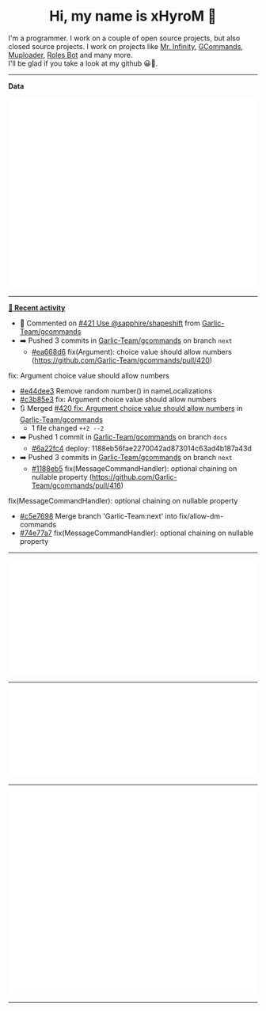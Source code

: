<p align="center">
    <!-- <img src="https://avatars.githubusercontent.com/u/56601352" width="192" alt="hyro's pfp" /> -->
    <h1 align="center">Hi, my name is xHyroM 👋</h1>
</p>

I'm a programmer. I work on a couple of open source projects, but also closed source projects. I work on projects like [Mr. Infinity](https://discord.com/oauth2/authorize?client_id=720321585625694239&scope=bot%20applications.commands&permissions=8&redirect_uri=https://blobs.gq/imanager&prompt=consent&response_type=code), [GCommands](https://github.com/Garlic-Team/GCommands), [Muploader](https://github.com/xHyroM/Muploder), [Roles Bot](https://github.com/xHyroM/roles-bot) and many more.  
I'll be glad if you take a look at my github 😀👀.

___
**Data**

<img src="https://github.com/xHyroM/xHyroM/blob/master/.cache/base.svg">

___

**[📰 Recent activity](https://github.com/xHyroM)**
* 💬 Commented on [#421 Use @sapphire/shapeshift](https://github.com/Garlic-Team/gcommands/issues/421) from [Garlic-Team/gcommands](https://github.com/Garlic-Team/gcommands)
* ➡️ Pushed 3 commits in [Garlic-Team/gcommands](https://github.com/Garlic-Team/gcommands) on branch `next`
  * [#ea668d6](https://github.com/Garlic-Team/gcommands/commit/ea668d6) fix(Argument): choice value should allow numbers (https://github.com/Garlic-Team/gcommands/pull/420)

fix: Argument choice value should allow numbers
  * [#e44dee3](https://github.com/Garlic-Team/gcommands/commit/e44dee3) Remove random number() in nameLocalizations
  * [#c3b85e3](https://github.com/Garlic-Team/gcommands/commit/c3b85e3) fix: Argument choice value should allow numbers
* 🔃 Merged [#420 fix: Argument choice value should allow numbers](https://github.com/Garlic-Team/gcommands/pull/420) in [Garlic-Team/gcommands](https://github.com/Garlic-Team/gcommands)
  * 1 file changed `++2 --2`
* ➡️ Pushed 1 commit in [Garlic-Team/gcommands](https://github.com/Garlic-Team/gcommands) on branch `docs`
  * [#6a22fc4](https://github.com/Garlic-Team/gcommands/commit/6a22fc4) deploy: 1188eb56fae2270042ad873014c63ad4b187a43d
* ➡️ Pushed 3 commits in [Garlic-Team/gcommands](https://github.com/Garlic-Team/gcommands) on branch `next`
  * [#1188eb5](https://github.com/Garlic-Team/gcommands/commit/1188eb5) fix(MessageCommandHandler): optional chaining on nullable property (https://github.com/Garlic-Team/gcommands/pull/416)

fix(MessageCommandHandler): optional chaining on nullable property
  * [#c5e7698](https://github.com/Garlic-Team/gcommands/commit/c5e7698) Merge branch &#39;Garlic-Team:next&#39; into fix/allow-dm-commands
  * [#74e77a7](https://github.com/Garlic-Team/gcommands/commit/74e77a7) fix(MessageCommandHandler): optional chaining on nullable property


___

<img src="https://github.com/xHyroM/xHyroM/blob/master/.cache/isocalendar.svg">

___

<img src="https://github.com/xHyroM/xHyroM/blob/master/.cache/languages.svg">

___

<img src="https://github.com/xHyroM/xHyroM/blob/master/.cache/achievements.svg">

___
